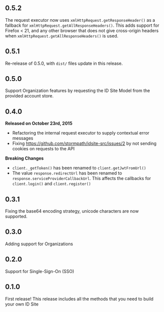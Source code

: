 ## 0.5.2

The request executor now uses `xmlHttpRequest.getResponseHeader()` as a fallback
for `xmlHttpRequest.getAllResponseHeaders()`.  This adds support for Firefox < 21,
and any other browser that does not give cross-origin headers when
`xmlHttpRequest.getAllResponseHeaders()` is used.

## 0.5.1

Re-release of 0.5.0, with `dist/` files update in this release.

## 0.5.0

Support Organization features by requesting the ID Site Model from the provided
account store.


## 0.4.0

**Released on October 23rd, 2015**

* Refactoring the internal request executor to supply contextual error messages
* Fixing https://github.com/stormpath/idsite-src/issues/2 by not sending cookies
  on requests to the API

**Breaking Changes**

* `client._getToken()` has been renamed to `client.getJwtFromUrl()`
* The value `response.redirectUrl` has been renamed to `response.serviceProviderCallbackUrl`.  This affects the callbacks for `client.login()` and `client.register()`


## 0.3.1

Fixing the base64 encoding strategy, unicode characters are now supported.


## 0.3.0

Adding support for Organizations


## 0.2.0

Support for Single-Sign-On (SSO)


## 0.1.0

First release!  This release includes all the methods that you need to
build your own ID Site